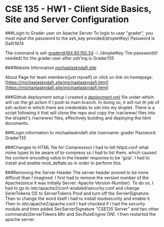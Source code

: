 # CSE 135 - HW1 - Client Side Basics, Site and Server Configuration

###Login to Grader user on Apache Server
To login to user "grader", you must input the password to the ssh_key provided(dropletKey) Password is Dafi!1974

The command is ssh grader@164.90.150.34 -i ./dropletKey
The password(if needed) for the grader user after ssh'ing is Grader135

###Website Information
[michaelaskndafi.site](https://michaelaskndafi.site)

About Page for team members(just myself) or click on link on homepage:
[https://michaelaskndafi.site/michaelaskndafi.html](https://michaelaskndafi.site/michaelaskndafi.html)

###Github deployment setup
I created a [deployment.yml](https://github.com/MikeDafi/cse135-hw1-deployment/blob/main/.github/workflows/deploy.yml) file under which will run the git action if I push to main branch. In doing so, it will run th job of ssh-action in which there are credentials to ssh into my droplet. There is a script following it that will clone the repo and copy the /var/www/ files into the droplet's /var/www/ files, effectively building and deploying the html documents.

###Login information to michaelaskndafi.site
Username: grader
Password: Grader135

###Changes to HTML file for Compression
I had to tell httpd.conf what mime types to be aware of to compress so I had to list them, which caused the content-encoding value in the header response to be 'gzip'. I had to install and enable mod_deflate.so in order to perform this.

###Removing the Server Header
The server header proved to be more difficult than I imagined. I first had to remove the version number of the Apache(since it was initially Server: Apache Version-Number). To do so, I had to go to /etc/apache2/conf-enabled/security.conf and change SererTokens OS to ServerTokens Prod and turn off the ServerSignature. Then to change the word itself i had to install modsecurity and enable it. Then in /etc/apache2/apache.conf I had checked if I had the security module and then added SecServerSignature "CSE135 Server" and two other commands(ServerTokens Min and SecRuleEngine ON). I then restarted the apache server.
